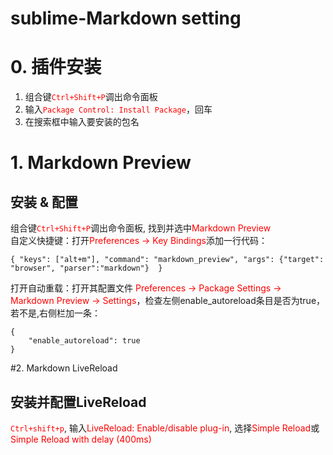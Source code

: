 # sublime-Markdown setting

# 0. 插件安装
1. 组合键<font color=#FF0000>`Ctrl+Shift+P`</font>调出命令面板  
2. 输入<font color=#FF0000>`Package Control: Install Package`</font>，回车  
3. 在搜索框中输入要安装的包名  

# 1. Markdown Preview
## 安装 & 配置
组合键<font color=#FF0000>`Ctrl+Shift+P`</font>调出命令面板, 找到并选中<font color=#FF0000>Markdown Preview</font>  
自定义快捷键：打开<font color=#FF0000>Preferences -> Key Bindings</font>添加一行代码：
``` 
{ "keys": ["alt+m"], "command": "markdown_preview", "args": {"target": "browser", "parser":"markdown"}  }
```
打开自动重载：打开其配置文件 <font color=#FF0000>Preferences -> Package Settings -> Markdown Preview -> Settings</font>，检查左侧enable_autoreload条目是否为true，若不是,右侧栏加一条：
```
{
    "enable_autoreload": true
}
```
#2. Markdown LiveReload
## 安装并配置LiveReload
<font color=FF0000>`Ctrl+shift+p`</font>, 输入<font color=#FF0000>LiveReload: Enable/disable plug-in</font>, 选择<font color=#FF0000>Simple Reload</font>或<font color=#FF0000>Simple Reload with delay (400ms)</font>